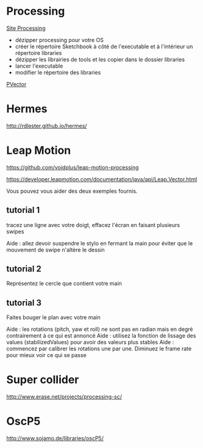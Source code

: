 
# Processing 

[Site Processing](https://www.processing.org/)

* dézipper processing pour votre OS
* créer le répertoire Sketchbook à côté de l'executable et à l'intérieur un répertoire libraries
* dézipper les librairies de tools et les copier dans le dossier libraries  
* lancer l'executable
* modifier le répertoire des libraries

[PVector](http://www.processing.org/tutorials/pvector/)

# Hermes

http://rdlester.github.io/hermes/

# Leap Motion 

https://github.com/voidplus/leap-motion-processing

https://developer.leapmotion.com/documentation/java/api/Leap.Vector.html

Vous pouvez vous aider des deux exemples fournis.

## tutorial 1
tracez une ligne avec votre doigt, effacez l'écran en faisant  plusieurs swipes

Aide : allez devoir suspendre le stylo en fermant la main pour éviter que le mouvement de swipe n'altère le dessin

## tutorial 2
Représentez le cercle que contient votre main

## tutorial 3
Faites bouger le plan avec votre main

Aide : les rotations (pitch, yaw et roll) ne sont pas en radian mais en degré contrairement à ce qui est annoncé
Aide : utilisez la fonction de lissage des values (stabilizedValues) pour avoir des valeurs plus stables
Aide : commencez par calibrer les rotations une par une. Diminuez le frame rate pour mieux voir ce qui se passe

# Super collider

http://www.erase.net/projects/processing-sc/

# OscP5

http://www.sojamo.de/libraries/oscP5/